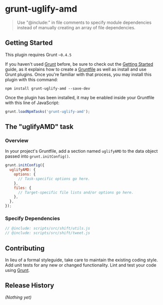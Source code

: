 # grunt-uglify-amd

> Use "@include:" in file comments to specify module dependencies instead of manually creating an array of file dependencies.

## Getting Started
This plugin requires Grunt `~0.4.5`

If you haven't used [Grunt](http://gruntjs.com/) before, be sure to check out the [Getting Started](http://gruntjs.com/getting-started) guide, as it explains how to create a [Gruntfile](http://gruntjs.com/sample-gruntfile) as well as install and use Grunt plugins. Once you're familiar with that process, you may install this plugin with this command:

```shell
npm install grunt-uglify-amd --save-dev
```

Once the plugin has been installed, it may be enabled inside your Gruntfile with this line of JavaScript:

```js
grunt.loadNpmTasks('grunt-uglify-amd');
```

## The "uglifyAMD" task

### Overview
In your project's Gruntfile, add a section named `uglifyAMD` to the data object passed into `grunt.initConfig()`.

```js
grunt.initConfig({
  uglifyAMD: {
    options: {
      // Task-specific options go here.
    },
    files: {
      // Target-specific file lists and/or options go here.
    },
  },
});
```

### Specify Dependencies

```js
// @include: scripts/src/shift/utils.js 
// @include: scripts/src/shift/tweet.js
```

## Contributing
In lieu of a formal styleguide, take care to maintain the existing coding style. Add unit tests for any new or changed functionality. Lint and test your code using [Grunt](http://gruntjs.com/).

## Release History
_(Nothing yet)_
